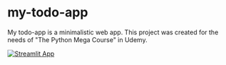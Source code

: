 # my-todo-app
My todo-app is a minimalistic web app. This project was created for the needs of "The Python Mega Course" in Udemy.


[![Streamlit App](https://static.streamlit.io/badges/streamlit_badge_black_white.svg)](https://evitadasy-my-todo-app-web-eh73sr.streamlit.app/)

